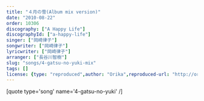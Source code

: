 ```yaml
---
title: "４月の雪(Album mix version)"
date: "2010-08-22"
order: 10306
discography: ["A Happy Life"]
discographyId: ["a-happy-life"]
singer: ["岡崎律子"]
songwriter: ["岡崎律子"]
lyricwriter: ["岡崎律子"]
arranger: ["長谷川智樹"]
slug: "songs/4-gatsu-no-yuki-mix"
tags: []
license: {type: "reproduced",author: "Orika",reproduced-url: "http://orikamushi.myweb.hinet.net/",reproduced-website: "織歌蟲網站"}
---
```


\[quote type='song' name='4-gatsu-no-yuki' /\]
